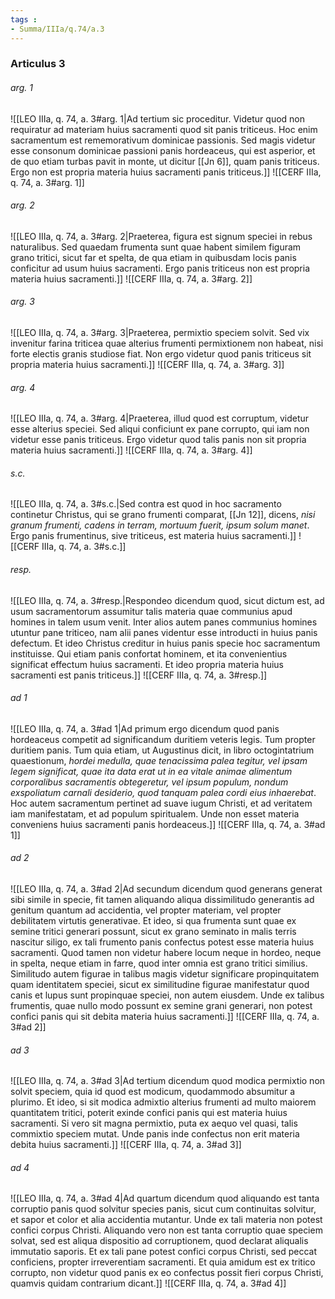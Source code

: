 ```yaml
---
tags : 
- Summa/IIIa/q.74/a.3
---
```


### Articulus 3

###### arg. 1
![[LEO IIIa, q. 74, a. 3#arg. 1|Ad tertium sic proceditur. Videtur quod non requiratur ad materiam huius sacramenti quod sit panis triticeus. Hoc enim sacramentum est rememorativum dominicae passionis. Sed magis videtur esse consonum dominicae passioni panis hordeaceus, qui est asperior, et de quo etiam turbas pavit in monte, ut dicitur [[Jn 6]], quam panis triticeus. Ergo non est propria materia huius sacramenti panis triticeus.]]
![[CERF IIIa, q. 74, a. 3#arg. 1]]

###### arg. 2
![[LEO IIIa, q. 74, a. 3#arg. 2|Praeterea, figura est signum speciei in rebus naturalibus. Sed quaedam frumenta sunt quae habent similem figuram grano tritici, sicut far et spelta, de qua etiam in quibusdam locis panis conficitur ad usum huius sacramenti. Ergo panis triticeus non est propria materia huius sacramenti.]]
![[CERF IIIa, q. 74, a. 3#arg. 2]]

###### arg. 3
![[LEO IIIa, q. 74, a. 3#arg. 3|Praeterea, permixtio speciem solvit. Sed vix invenitur farina triticea quae alterius frumenti permixtionem non habeat, nisi forte electis granis studiose fiat. Non ergo videtur quod panis triticeus sit propria materia huius sacramenti.]]
![[CERF IIIa, q. 74, a. 3#arg. 3]]

###### arg. 4
![[LEO IIIa, q. 74, a. 3#arg. 4|Praeterea, illud quod est corruptum, videtur esse alterius speciei. Sed aliqui conficiunt ex pane corrupto, qui iam non videtur esse panis triticeus. Ergo videtur quod talis panis non sit propria materia huius sacramenti.]]
![[CERF IIIa, q. 74, a. 3#arg. 4]]

###### s.c.
![[LEO IIIa, q. 74, a. 3#s.c.|Sed contra est quod in hoc sacramento continetur Christus, qui se grano frumenti comparat, [[Jn 12]], dicens, *nisi granum frumenti, cadens in terram, mortuum fuerit, ipsum solum manet*. Ergo panis frumentinus, sive triticeus, est materia huius sacramenti.]]
![[CERF IIIa, q. 74, a. 3#s.c.]]

###### resp.
![[LEO IIIa, q. 74, a. 3#resp.|Respondeo dicendum quod, sicut dictum est, ad usum sacramentorum assumitur talis materia quae communius apud homines in talem usum venit. Inter alios autem panes communius homines utuntur pane triticeo, nam alii panes videntur esse introducti in huius panis defectum. Et ideo Christus creditur in huius panis specie hoc sacramentum instituisse. Qui etiam panis confortat hominem, et ita convenientius significat effectum huius sacramenti. Et ideo propria materia huius sacramenti est panis triticeus.]]
![[CERF IIIa, q. 74, a. 3#resp.]]

###### ad 1
![[LEO IIIa, q. 74, a. 3#ad 1|Ad primum ergo dicendum quod panis hordeaceus competit ad significandum duritiem veteris legis. Tum propter duritiem panis. Tum quia etiam, ut Augustinus dicit, in libro octogintatrium quaestionum, *hordei medulla, quae tenacissima palea tegitur, vel ipsam legem significat, quae ita data erat ut in ea vitale animae alimentum corporalibus sacramentis obtegeretur, vel ipsum populum, nondum exspoliatum carnali desiderio, quod tanquam palea cordi eius inhaerebat*. Hoc autem sacramentum pertinet ad suave iugum Christi, et ad veritatem iam manifestatam, et ad populum spiritualem. Unde non esset materia conveniens huius sacramenti panis hordeaceus.]]
![[CERF IIIa, q. 74, a. 3#ad 1]]

###### ad 2
![[LEO IIIa, q. 74, a. 3#ad 2|Ad secundum dicendum quod generans generat sibi simile in specie, fit tamen aliquando aliqua dissimilitudo generantis ad genitum quantum ad accidentia, vel propter materiam, vel propter debilitatem virtutis generativae. Et ideo, si qua frumenta sunt quae ex semine tritici generari possunt, sicut ex grano seminato in malis terris nascitur siligo, ex tali frumento panis confectus potest esse materia huius sacramenti. Quod tamen non videtur habere locum neque in hordeo, neque in spelta, neque etiam in farre, quod inter omnia est grano tritici similius. Similitudo autem figurae in talibus magis videtur significare propinquitatem quam identitatem speciei, sicut ex similitudine figurae manifestatur quod canis et lupus sunt propinquae speciei, non autem eiusdem. Unde ex talibus frumentis, quae nullo modo possunt ex semine grani generari, non potest confici panis qui sit debita materia huius sacramenti.]]
![[CERF IIIa, q. 74, a. 3#ad 2]]

###### ad 3
![[LEO IIIa, q. 74, a. 3#ad 3|Ad tertium dicendum quod modica permixtio non solvit speciem, quia id quod est modicum, quodammodo absumitur a plurimo. Et ideo, si sit modica admixtio alterius frumenti ad multo maiorem quantitatem tritici, poterit exinde confici panis qui est materia huius sacramenti. Si vero sit magna permixtio, puta ex aequo vel quasi, talis commixtio speciem mutat. Unde panis inde confectus non erit materia debita huius sacramenti.]]
![[CERF IIIa, q. 74, a. 3#ad 3]]

###### ad 4
![[LEO IIIa, q. 74, a. 3#ad 4|Ad quartum dicendum quod aliquando est tanta corruptio panis quod solvitur species panis, sicut cum continuitas solvitur, et sapor et color et alia accidentia mutantur. Unde ex tali materia non potest confici corpus Christi. Aliquando vero non est tanta corruptio quae speciem solvat, sed est aliqua dispositio ad corruptionem, quod declarat aliqualis immutatio saporis. Et ex tali pane potest confici corpus Christi, sed peccat conficiens, propter irreverentiam sacramenti. Et quia amidum est ex tritico corrupto, non videtur quod panis ex eo confectus possit fieri corpus Christi, quamvis quidam contrarium dicant.]]
![[CERF IIIa, q. 74, a. 3#ad 4]]

